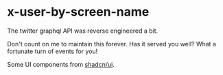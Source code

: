 # x-user-by-screen-name

The twitter graphql API was reverse engineered a bit.

Don't count on me to maintain this forever. Has it served you well? What a fortunate turn of events for you!

Some UI components from [shadcn/ui](https://ui.shadcn.com/).
